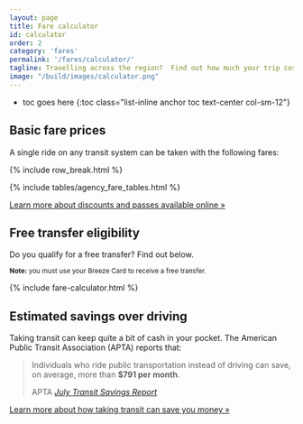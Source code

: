```yaml
---
layout: page
title: Fare calculator
id: calculator
order: 2
category: 'fares'
permalink: '/fares/calculator/'
tagline: Travelling across the region?  Find out how much your trip costs!
image: "/build/images/calculator.png"
---
```


* toc goes here
{:toc class="list-inline anchor toc text-center col-sm-12"}

## Basic fare prices

A single ride on any transit system can be taken with the following fares:

{% include row_break.html %}

{% include tables/agency_fare_tables.html %}

[Learn more about discounts and passes available online »](/fares/passes)

## Free transfer eligibility

Do you qualify for a free transfer?  Find out below.

<small>**Note:** you must use your Breeze Card to receive a free transfer.</small>

<div class="top-buffer"></div>

{% include fare-calculator.html %}

## Estimated savings over driving

Taking transit can keep quite a bit of cash in your pocket.  The American Public Transit Association (APTA) reports that:

> Individuals who ride public transportation instead of driving can save, on average, more than **$791 per month**.
> <footer>APTA <a href="http://www.apta.com/mediacenter/pressreleases/2015/Pages/1500730_Transit-Savings.aspx"><cite title="APTA July Transit Savings Report">July Transit Savings Report</cite></a></footer>


[Learn more about how taking transit can save you money »](/guide/gco)